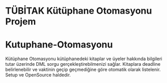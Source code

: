 # TÜBİTAK Kütüphane Otomasyonu Projem
# Kutuphane-Otomasyonu
Kütüphane Otomasyonu kütüphanedeki kitaplar ve üyeler hakkında bilgileri tutar üzerinde DML sorgu gerçekleştirebilmenizi sağlar. Kitaplara deadline belirlenebilir ve vaktinin geçip geçmediğine göre otomatik olarak listelenir. Setup ve OpenSource haldedir.
